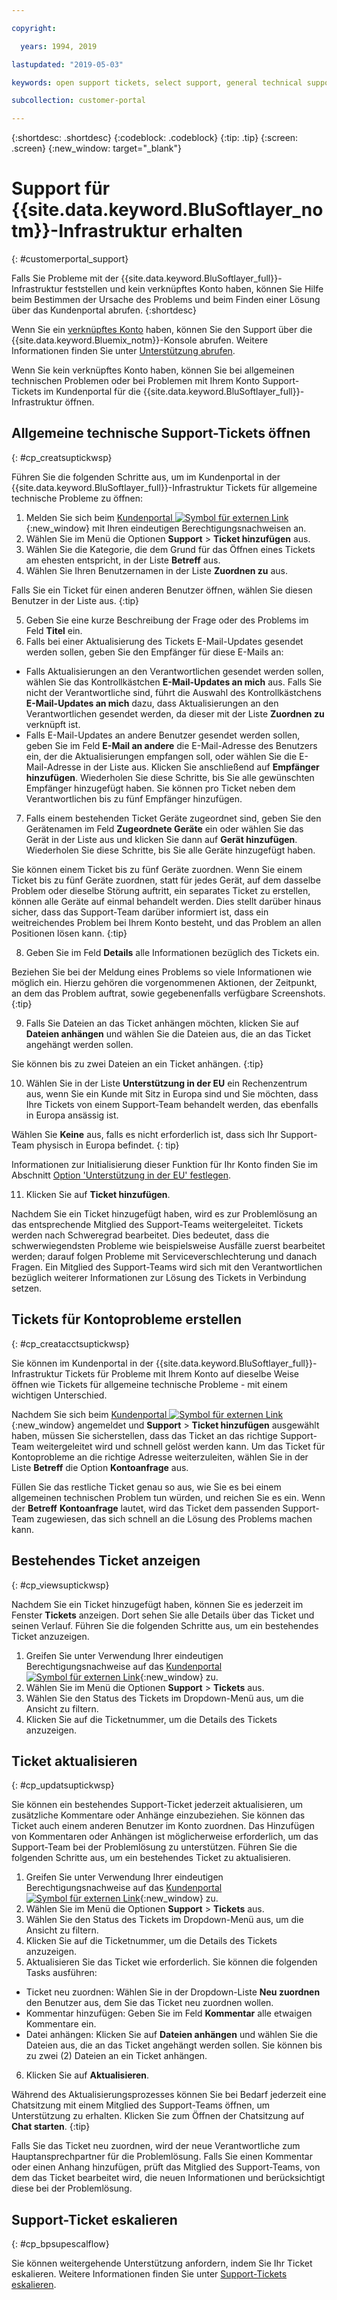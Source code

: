 ```yaml
---

copyright:

  years: 1994, 2019

lastupdated: "2019-05-03"

keywords: open support tickets, select support, general technical support ticket

subcollection: customer-portal

---
```


{:shortdesc: .shortdesc}
{:codeblock: .codeblock}
{:tip: .tip}
{:screen: .screen}
{:new_window: target="_blank"}


# Support für {{site.data.keyword.BluSoftlayer_notm}}-Infrastruktur erhalten
{: #customerportal_support}

Falls Sie Probleme mit der {{site.data.keyword.BluSoftlayer_full}}-Infrastruktur feststellen und kein verknüpftes Konto haben, können Sie Hilfe beim Bestimmen der Ursache des Problems und beim Finden einer Lösung über das Kundenportal abrufen.
{:shortdesc}

Wenn Sie ein [verknüpftes Konto](/docs/account?topic=account-unifyingaccounts#link_user_account) haben, können Sie den Support über die {{site.data.keyword.Bluemix_notm}}-Konsole abrufen. Weitere Informationen finden Sie unter [Unterstützung abrufen](/docs/get-support?topic=get-support-getting-customer-support#getting-customer-support).

Wenn Sie kein verknüpftes Konto haben, können Sie bei allgemeinen technischen Problemen oder bei Problemen mit Ihrem Konto Support-Tickets im Kundenportal für die {{site.data.keyword.BluSoftlayer_full}}-Infrastruktur öffnen.

## Allgemeine technische Support-Tickets öffnen
{: #cp_creatsuptickwsp}

Führen Sie die folgenden Schritte aus, um im Kundenportal in der {{site.data.keyword.BluSoftlayer_full}}-Infrastruktur Tickets für allgemeine technische Probleme zu öffnen:

1. Melden Sie sich beim [Kundenportal ![Symbol für externen Link](../icons/launch-glyph.svg)](https://control.softlayer.com/){:new_window} mit Ihren eindeutigen Berechtigungsnachweisen an.
2. Wählen Sie im Menü die Optionen **Support** > **Ticket hinzufügen** aus.
3. Wählen Sie die Kategorie, die dem Grund für das Öffnen eines Tickets am ehesten entspricht, in der Liste **Betreff** aus.
4. Wählen Sie Ihren Benutzernamen in der Liste **Zuordnen zu** aus.<br/>

  Falls Sie ein Ticket für einen anderen Benutzer öffnen, wählen Sie diesen Benutzer in der Liste aus.
  {:tip}

5. Geben Sie eine kurze Beschreibung der Frage oder des Problems im Feld **Titel** ein.
6. Falls bei einer Aktualisierung des Tickets E-Mail-Updates gesendet werden sollen, geben Sie den Empfänger für diese E-Mails an:
  * Falls Aktualisierungen an den Verantwortlichen gesendet werden sollen, wählen Sie das Kontrollkästchen **E-Mail-Updates an mich** aus. Falls Sie nicht der Verantwortliche sind, führt die Auswahl des Kontrollkästchens **E-Mail-Updates an mich** dazu, dass Aktualisierungen an den Verantwortlichen gesendet werden, da dieser mit der Liste **Zuordnen zu** verknüpft ist.
  * Falls E-Mail-Updates an andere Benutzer gesendet werden sollen, geben Sie im Feld **E-Mail an andere** die E-Mail-Adresse des Benutzers ein, der die Aktualisierungen empfangen soll, oder wählen Sie die E-Mail-Adresse in der Liste aus. Klicken Sie anschließend auf **Empfänger hinzufügen**. Wiederholen Sie diese Schritte, bis Sie alle gewünschten Empfänger hinzugefügt haben. Sie können pro Ticket neben dem Verantwortlichen bis zu fünf Empfänger hinzufügen.
7. Falls einem bestehenden Ticket Geräte zugeordnet sind, geben Sie den Gerätenamen im Feld **Zugeordnete Geräte** ein oder wählen Sie das Gerät in der Liste aus und klicken Sie dann auf **Gerät hinzufügen**. Wiederholen Sie diese Schritte, bis Sie alle Geräte hinzugefügt haben.

  Sie können einem Ticket bis zu fünf Geräte zuordnen. Wenn Sie einem Ticket bis zu fünf Geräte zuordnen, statt für jedes Gerät, auf dem dasselbe Problem oder dieselbe Störung auftritt, ein separates Ticket zu erstellen, können alle Geräte auf einmal behandelt werden. Dies stellt darüber hinaus sicher, dass das Support-Team darüber informiert ist, dass ein weitreichendes Problem bei Ihrem Konto besteht, und das Problem an allen Positionen lösen kann.
  {:tip}

8. Geben Sie im Feld **Details** alle Informationen bezüglich des Tickets ein.

  Beziehen Sie bei der Meldung eines Problems so viele Informationen wie möglich ein. Hierzu gehören die vorgenommenen Aktionen, der Zeitpunkt, an dem das Problem auftrat, sowie gegebenenfalls verfügbare Screenshots.
  {:tip}

9. Falls Sie Dateien an das Ticket anhängen möchten, klicken Sie auf **Dateien anhängen** und wählen Sie die Dateien aus, die an das Ticket angehängt werden sollen.

  Sie können bis zu zwei Dateien an ein Ticket anhängen.
  {:tip}

10. Wählen Sie in der Liste **Unterstützung in der EU** ein Rechenzentrum aus, wenn Sie ein Kunde mit Sitz in Europa sind und Sie möchten, dass Ihre Tickets von einem Support-Team behandelt werden, das ebenfalls in Europa ansässig ist.

  Wählen Sie **Keine** aus, falls es nicht erforderlich ist, dass sich Ihr Support-Team physisch in Europa befindet.
  {: tip}

  Informationen zur Initialisierung dieser Funktion für Ihr Konto finden Sie im Abschnitt [Option 'Unterstützung in der EU' festlegen](/docs/customer-portal?topic=customer-portal-cp_seteusupported#cp_seteusupported).

11. Klicken Sie auf **Ticket hinzufügen**.

Nachdem Sie ein Ticket hinzugefügt haben, wird es zur Problemlösung an das entsprechende Mitglied des Support-Teams weitergeleitet. Tickets werden nach Schweregrad bearbeitet. Dies bedeutet, dass die schwerwiegendsten Probleme wie beispielsweise Ausfälle zuerst bearbeitet werden; darauf folgen Probleme mit Serviceverschlechterung und danach Fragen. Ein Mitglied des Support-Teams wird sich mit den Verantwortlichen bezüglich weiterer Informationen zur Lösung des Tickets in Verbindung setzen.

## Tickets für Kontoprobleme erstellen
{: #cp_creatacctsuptickwsp}

Sie können im Kundenportal in der {{site.data.keyword.BluSoftlayer_full}}-Infrastruktur Tickets für Probleme mit Ihrem Konto auf dieselbe Weise öffnen wie Tickets für allgemeine technische Probleme - mit einem wichtigen Unterschied.  

Nachdem Sie sich beim [Kundenportal ![Symbol für externen Link](../icons/launch-glyph.svg)](https://control.softlayer.com/){:new_window} angemeldet und **Support** > **Ticket hinzufügen** ausgewählt haben, müssen Sie sicherstellen, dass das Ticket an das richtige Support-Team weitergeleitet wird und schnell gelöst werden kann. Um das Ticket für Kontoprobleme an die richtige Adresse weiterzuleiten, wählen Sie in der Liste **Betreff** die Option **Kontoanfrage** aus.

Füllen Sie das restliche Ticket genau so aus, wie Sie es bei einem allgemeinen technischen Problem tun würden, und reichen Sie es ein. Wenn der **Betreff** **Kontoanfrage** lautet, wird das Ticket dem passenden Support-Team zugewiesen, das sich schnell an die Lösung des Problems machen kann.

## Bestehendes Ticket anzeigen
{: #cp_viewsuptickwsp}

Nachdem Sie ein Ticket hinzugefügt haben, können Sie es jederzeit im Fenster **Tickets** anzeigen. Dort sehen Sie alle Details über das Ticket und seinen Verlauf. Führen Sie die folgenden Schritte aus, um ein bestehendes Ticket anzuzeigen.

1. Greifen Sie unter Verwendung Ihrer eindeutigen Berechtigungsnachweise auf das [Kundenportal ![Symbol für externen Link](../icons/launch-glyph.svg)](https://control.softlayer.com/){:new_window} zu.
2. Wählen Sie im Menü die Optionen **Support** > **Tickets** aus.
3. Wählen Sie den Status des Tickets im Dropdown-Menü aus, um die Ansicht zu filtern.
4. Klicken Sie auf die Ticketnummer, um die Details des Tickets anzuzeigen.

## Ticket aktualisieren
{: #cp_updatsuptickwsp}

Sie können ein bestehendes Support-Ticket jederzeit aktualisieren, um zusätzliche Kommentare oder Anhänge einzubeziehen. Sie können das Ticket auch einem anderen Benutzer im Konto zuordnen. Das Hinzufügen von Kommentaren oder Anhängen ist möglicherweise erforderlich, um das Support-Team bei der Problemlösung zu unterstützen. Führen Sie die folgenden Schritte aus, um ein bestehendes Ticket zu aktualisieren.

1. Greifen Sie unter Verwendung Ihrer eindeutigen Berechtigungsnachweise auf das [Kundenportal ![Symbol für externen Link](../icons/launch-glyph.svg)](https://control.softlayer.com/){:new_window} zu.
2. Wählen Sie im Menü die Optionen **Support** > **Tickets** aus.
3. Wählen Sie den Status des Tickets im Dropdown-Menü aus, um die Ansicht zu filtern.
4. Klicken Sie auf die Ticketnummer, um die Details des Tickets anzuzeigen.
5. Aktualisieren Sie das Ticket wie erforderlich. Sie können die folgenden Tasks ausführen:
  * Ticket neu zuordnen: Wählen Sie in der Dropdown-Liste **Neu zuordnen** den Benutzer aus, dem Sie das Ticket neu zuordnen wollen.   
  * Kommentar hinzufügen: Geben Sie im Feld **Kommentar** alle etwaigen Kommentare ein.
  * Datei anhängen: Klicken Sie auf **Dateien anhängen** und wählen Sie die Dateien aus, die an das Ticket angehängt werden sollen. Sie können bis zu zwei (2) Dateien an ein Ticket anhängen.
6. Klicken Sie auf **Aktualisieren**.

  Während des Aktualisierungsprozesses können Sie bei Bedarf jederzeit eine Chatsitzung mit einem Mitglied des Support-Teams öffnen, um Unterstützung zu erhalten. Klicken Sie zum Öffnen der Chatsitzung auf **Chat starten**.
  {:tip}

Falls Sie das Ticket neu zuordnen, wird der neue Verantwortliche zum Hauptansprechpartner für die Problemlösung. Falls Sie einen Kommentar oder einen Anhang hinzufügen, prüft das Mitglied des Support-Teams, von dem das Ticket bearbeitet wird, die neuen Informationen und berücksichtigt diese bei der Problemlösung.

## Support-Ticket eskalieren
{: #cp_bpsupescalflow}

Sie können weitergehende Unterstützung anfordern, indem Sie Ihr Ticket eskalieren. Weitere Informationen finden Sie unter [Support-Tickets eskalieren](/docs/get-support?topic=get-support-escalation#escalation).
